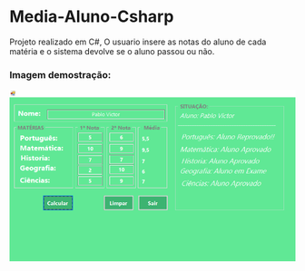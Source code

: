 # Media-Aluno-Csharp
Projeto realizado em C#, O usuario insere as notas do aluno de cada matéria e o sistema devolve se o aluno passou ou não.

### Imagem demostração:

![imagem ](https://github.com/pablosdlima/Media-Aluno-Csharp/blob/master/Capturar.PNG)
